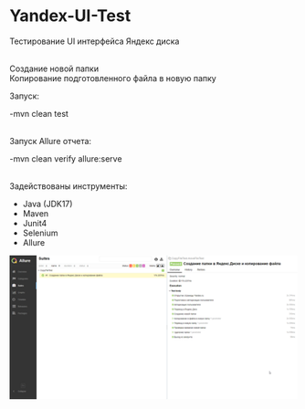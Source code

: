  # Yandex-UI-Test
Тестирование UI интерфейса Яндекс диска

<br>Создание новой папки
<br>Копирование подготовленного файла в новую папку

Запуск:
<p> -mvn clean test </p>
<br>Запуск Allure отчета:
<br>
<p> -mvn clean verify allure:serve </p>
<br>Задействованы инструменты:
<ul>
<li>Java (JDK17)</li>
<li>Maven</li>
<li>Junit4</li>
<li>Selenium</li>
<li>Allure</li>
</ul>
<img src="src/main/resources/chrome_kLCK9UEg1g.png">

